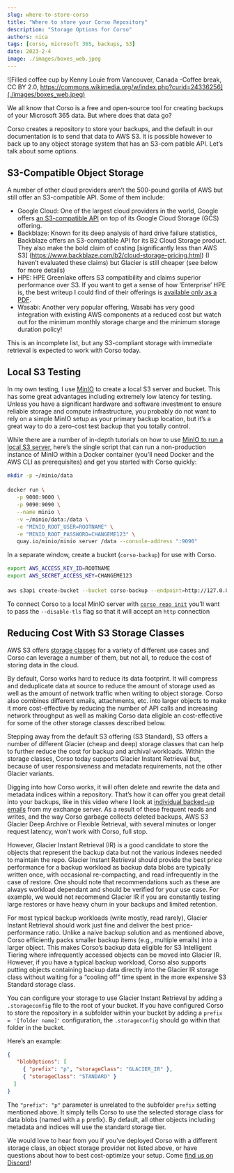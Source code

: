 ```yaml
---
slug: where-to-store-corso
title: "Where to store your Corso Repository"
description: "Storage Options for Corso"
authors: nica
tags: [corso, microsoft 365, backups, S3]
date: 2023-2-4
image: ./images/boxes_web.jpeg
---
```


![Filled coffee cup by Kenny Louie from Vancouver, Canada -Coffee break, CC BY 2.0, https://commons.wikimedia.org/w/index.php?curid=24336256](./images/boxes_web.jpeg)

We all know that Corso is a free and open-source tool for creating backups of your Microsoft 365 data.
But where does that data go?

Corso creates a repository to store your backups, and the default in our
documentation is to send that data to AWS S3.
It is possible however to back up to any object storage system that has an S3-com
patible API.
Let’s talk about some options.

<!-- truncate -->

## **S3-Compatible Object Storage**

A number of other cloud providers aren’t the 500-pound gorilla of AWS but still
offer an S3-compatible API.
Some of them include:

- Google Cloud: One of the largest cloud providers in the world, Google offers
[an S3-compatible API](https://cloud.google.com/storage/docs/interoperability) on
 top of its Google Cloud Storage (GCS) offering.
- Backblaze: Known for its deep analysis of hard drive failure statistics,
Backblaze offers an S3-compatible API for its B2 Cloud Storage product.
They also make the bold claim of costing
[significantly less than AWS S3]
(https://www.backblaze.com/b2/cloud-storage-pricing.html)
(I haven’t
evaluated these claims) but Glacier is still cheaper (see below for more details)
- HPE: HPE Greenlake offers S3 compatibility and claims superior performance over
S3.
If you want to get a sense of how ‘Enterprise’ HPE is, the best writeup I could
find of their offerings is
[available only as a PDF](https://www.hpe.com/us/en/collaterals/collateral.a50006216.Create-value-from-data-2C-at-scale-E2-80-93-HPE-GreenLake-for-Scality-solution-brief.html).
- Wasabi: Another very popular offering, Wasabi has very good integration with
existing AWS components at a reduced cost but watch out for the minimum monthly storage charge and the minimum storage duration policy!

This is an incomplete list, but any S3-compliant storage with immediate retrieval is expected to work with Corso today.

## Local S3 Testing

In my own testing, I use [MinIO](https://min.io/) to create a local S3 server and
bucket.
This has some great advantages including extremely low latency for testing.
Unless you have a significant hardware and software investment to ensure reliable
storage and compute infrastructure, you probably do not want to rely on a simple
MinIO setup as your primary backup location, but it’s a great way to do a
zero-cost test backup that you totally control.

While there are a number of in-depth tutorials on how to use
[MinIO to run a local S3 server](https://simonjcarr.medium.com/running-s3-object-storage-locally-with-minio-f50540ffc239),
here’s the single script that can run a non-production instance of MinIO within a Docker container (you’ll need Docker
and the AWS CLI as prerequisites) and get you started with Corso quickly:

```bash
mkdir -p ~/minio/data

docker run \
   -p 9000:9000 \
   -p 9090:9090 \
   --name minio \
   -v ~/minio/data:/data \
   -e "MINIO_ROOT_USER=ROOTNAME" \
   -e "MINIO_ROOT_PASSWORD=CHANGEME123" \
   quay.io/minio/minio server /data --console-address ":9090"
```

In a separate window, create a bucket (`corso-backup`) for use with Corso.

```bash
export AWS_ACCESS_KEY_ID=ROOTNAME
export AWS_SECRET_ACCESS_KEY=CHANGEME123

aws s3api create-bucket --bucket corso-backup --endpoint=http://127.0.0.1:9000
```

To connect Corso to a local MinIO server with [`corso repo init`](https://corsobackup.io/docs/cli/corso-repo-init-s3/)
you’ll want to pass the `--disable-tls` flag so that it will accept an `http`
connection

## Reducing Cost With S3 Storage Classes

AWS S3 offers [storage classes](https://aws.amazon.com/s3/storage-classes/)
for a variety of different use cases and
Corso can leverage a number of them, but not all, to reduce the cost of storing
data in the cloud.

By default, Corso works hard to reduce its data footprint.
It will compress and deduplicate data at source to reduce the amount of storage
used as well as the amount of network
traffic when writing to object storage.
Corso also combines different emails, attachments, etc.
into larger objects to make it more cost-effective by reducing the number of API
calls and increasing network throughput as well as making Corso data eligible an
cost-effective for some of the other
storage classes described below.

Stepping away from the default S3 offering (S3 Standard), S3 offers a number of
different Glacier (cheap and deep) storage classes that can help to further
reduce the cost for backup and archival workloads.
Within the storage classes, Corso today supports Glacier Instant Retrieval but,
because of user responsiveness and metadata requirements, not the other Glacier variants.

Digging into how Corso works, it will often delete and rewrite the data and
metadata indices within a repository.
That’s how it can offer you great detail into your backups,
like in this video where I look at [individual backed-up emails](https://youtu.be/mweAUDhUE7I) from my exchange server.
As a result of these frequent reads and writes, and the way Corso garbage
collects deleted backups, AWS S3 Glacier Deep Archive or Flexible Retrieval,
with several minutes or longer request latency, won’t work with Corso,
full stop.

However, Glacier Instant Retrieval (IR) is a good candidate to store the objects
that represent the backup data but not the various indexes needed to maintain the
repo.
Glacier Instant Retrieval should provide the best price performance for a  backup workload as backup data blobs are
typically written once, with occasional re-compacting, and read infrequently in the case of restore.
One should note that recommendations such as these are always workload dependant and should be verified for your use
case.
For example, we would not recommend Glacier IR if you are constantly testing large restores or have heavy churn in your
backups and limited retention.

For most typical backup workloads (write mostly, read rarely), Glacier Instant Retrieval should work just fine and
deliver the best price-performance ratio.
Unlike a naive backup solution and as mentioned above, Corso efficiently packs smaller backup items (e.g., multiple
emails) into a larger object.
This makes Corso’s backup data eligible for S3 Intelligent Tiering where infrequently accessed objects can be moved into
Glacier IR.
However, if you have a typical backup workload, Corso also supports putting objects containing backup data directly into
the Glacier IR storage class without waiting for a “cooling off”
time spent in the more expensive S3 Standard storage class.

You can configure your storage to use Glacier Instant Retrieval by adding a `.storageconfig`
file to the root of your bucket.
If you have configured Corso to store the repository in a subfolder within your bucket by adding a
`prefix = '[folder name]'` configuration, the `.storageconfig` should go within that folder in the bucket.

Here’s an example:

```json
{
   "blobOptions": [
     { "prefix": "p", "storageClass": "GLACIER_IR" },
     { "storageClass": "STANDARD" }
  ]
}
```

The `"prefix": "p"` parameter is unrelated to the subfolder `prefix` setting mentioned above.
It simply tells Corso to use the selected storage class for data blobs (named with a `p` prefix).
By default, all other objects including metadata and indices will use the standard storage tier.

We would love to hear from you if you’ve deployed Corso with a different storage class, an object storage provider not
listed above, or have questions about how to best cost-optimize your setup.
Come [find us on Discord](https://discord.gg/63DTTSnuhT)!